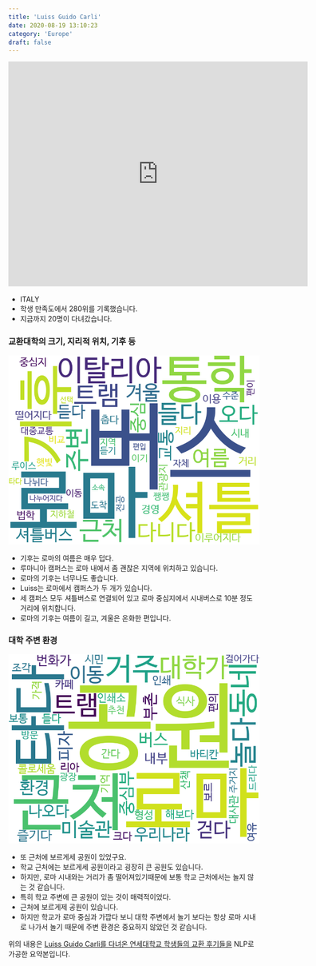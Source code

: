 ```yaml
---
title: 'Luiss Guido Carli'
date: 2020-08-19 13:10:23
category: 'Europe'
draft: false
---
```


<iframe
width="600"
height="450"
frameborder="0" style="border:0"
src="https://www.google.com/maps/embed/v1/place?key=AIzaSyC9e1AME-pVmWC4hBpFdu5S4dKzyepa3HQ&q=Luiss+Guido+Carli&center=41.9247907,12.493758300000001&zoom=14" allowfullscreen>
</iframe>


* ITALY
* 학생 만족도에서 280위를 기록했습니다.
* 지금까지 20명이 다녀갔습니다. 

### 교환대학의 크기, 지리적 위치, 기후 등

![gen_info-WordCloud](../univ_wordclouds_okt/gen_info/IT000008_gen_info_okt.png)

* 기후는 로마의 여름은 매우 덥다.
* 루마니아 캠퍼스는 로마 내에서 좀 괜찮은 지역에 위치하고 있습니다.
* 로마의 기후는 너무나도 좋습니다.
* Luiss는 로마에서 캠퍼스가 두 개가 있습니다.
* 세 캠퍼스 모두 셔틀버스로 연결되어 있고 로마 중심지에서 시내버스로 10분 정도 거리에 위치합니다.
* 로마의 기후는 여름이 길고, 겨울은 온화한 편입니다.


### 대학 주변 환경

![env_info-WordCloud](../univ_wordclouds_okt/env_info/IT000008_env_info_okt.png)

* 또 근처에 보르게세 공원이 있었구요.
* 학교 근처에는 보르게세 공원이라고 굉장히 큰 공원도 있습니다.
* 하지만, 로마 시내와는 거리가 좀 떨어져있기때문에 보통 학교 근처에서는 놀지 않는 것 같습니다.
* 특히 학교 주변에 큰 공원이 있는 것이 매력적이었다.
* 근처에 보르게제 공원이 있습니다.
* 하지만 학교가 로마 중심과 가깝다 보니 대학 주변에서 놀기 보다는 항상 로마 시내로 나가서 놀기 때문에 주변 환경은 중요하지 않았던 것 같습니다.


위의 내용은 [Luiss Guido Carli를 다녀온 연세대학교 학생들의 교환 후기들을](http://oia.yonsei.ac.kr/partner/expReport.asp?ucode=IT000008&bgbn=A) NLP로 가공한 요약본입니다. 
